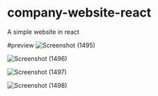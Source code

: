 # company-website-react
A simple website in react

#preview
![Screenshot (1495)](https://user-images.githubusercontent.com/95858442/157035545-bc7d5c35-0444-463d-8a04-615205f45e3f.png)


![Screenshot (1496)](https://user-images.githubusercontent.com/95858442/157035574-3341bde1-0b04-4fe8-8a5b-48f7e2a074d7.png)


![Screenshot (1497)](https://user-images.githubusercontent.com/95858442/157035598-a3f6b5bb-f86d-4a8c-bd09-d27d0b83e57a.png)


![Screenshot (1498)](https://user-images.githubusercontent.com/95858442/157035618-c4cc7d92-4307-40cf-a0f2-e1dc35ed3027.png)



